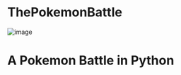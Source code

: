 # ThePokemonBattle

![image](https://user-images.githubusercontent.com/96118395/174650820-482b542c-1a82-44ba-b598-8867dd46fe1f.png)

<h1> A Pokemon Battle in Python </h1>
